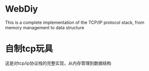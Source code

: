 # WebDiy
This is a complete implementation of the TCP/IP protocol stack, from memory management to data structure

# 自制tcp玩具
这是对tcp/ip协议栈的完整实现，从内存管理到数据结构
